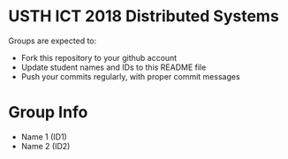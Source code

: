 USTH ICT 2018 Distributed Systems
=====================================

Groups are expected to:

* Fork this repository to your github account
* Update student names and IDs to this README file
* Push your commits regularly, with proper commit messages

Group Info
=======================

* Name 1 (ID1)
* Name 2 (ID2)

